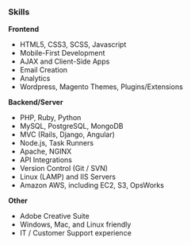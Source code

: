 ### Skills

**Frontend**

- HTML5, CSS3, SCSS, Javascript
- Mobile-First Development
- AJAX and Client-Side Apps
- Email Creation
- Analytics
- Wordpress, Magento Themes, Plugins/Extensions

**Backend/Server**

- PHP, Ruby, Python
- MySQL, PostgreSQL, MongoDB
- MVC (Rails, Django, Angular)
- Node.js, Task Runners
- Apache, NGINX
- API Integrations
- Version Control (Git / SVN)
- Linux (LAMP) and IIS Servers
- Amazon AWS, including EC2, S3, OpsWorks

**Other**

- Adobe Creative Suite
- Windows, Mac, and Linux friendly
- IT / Customer Support experience

